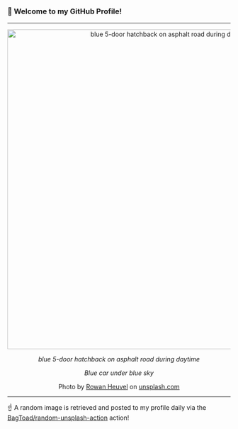 ### 👋 Welcome to my GitHub Profile!

----

<div align="center">
  <img width="720" src="https://images.unsplash.com/photo-1454057093394-cf67bae1d3cf?crop=entropy&cs=tinysrgb&fit=max&fm=jpg&ixid=M3w1NTI0OTR8MHwxfHJhbmRvbXx8fHx8fHx8fDE3NDY4NTc1NDV8&ixlib=rb-4.1.0&q=80&w=1080" alt="blue 5-door hatchback on asphalt road during daytime">
  
  <em>blue 5-door hatchback on asphalt road during daytime</em>
  
  <em>Blue car under blue sky</em>
  
  Photo by [Rowan Heuvel](http://www.insolitus.nl/) on [unsplash.com](https://unsplash.com/)
</div>

----

☝️ A random image is retrieved and posted to my profile daily via the [BagToad/random-unsplash-action](https://github.com/BagToad/random-unsplash-action) action!
